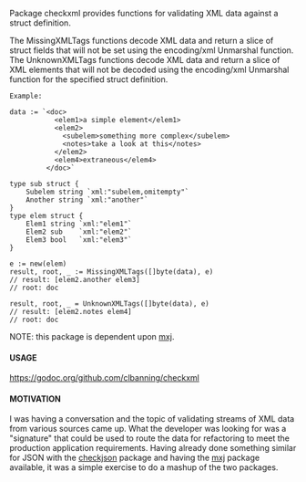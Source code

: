 
Package checkxml provides functions for validating XML data against a struct definition.

The MissingXMLTags functions decode XML data and return a slice of struct fields that will
not be set using the encoding/xml Unmarshal function. The UnknownXMLTags functions decode
XML data and return a slice of XML elements that will not be decoded using the encoding/xml
Unmarshal function for the specified struct definition.

	Example:
	
	data := `<doc>
	           <elem1>a simple element</elem1>
	           <elem2>
	             <subelem>something more complex</subelem>
	             <notes>take a look at this</notes>
	           </elem2>
	           <elem4>extraneous</elem4>
	         </doc>`

	type sub struct {
		Subelem string `xml:"subelem,omitempty"`
		Another string `xml:"another"`
	}
	type elem struct {
		Elem1 string `xml:"elem1"`
		Elem2 sub    `xml:"elem2"`
		Elem3 bool   `xml:"elem3"`
	}

	e := new(elem)
	result, root, _ := MissingXMLTags([]byte(data), e)
	// result: [elem2.another elem3]
	// root: doc

	result, root, _ = UnknownXMLTags([]byte(data), e)
	// result: [elem2.notes elem4]
	// root: doc

NOTE: this package is dependent upon [mxj](http://github.com/clbanning/mxj).

<h4>USAGE</h4>

https://godoc.org/github.com/clbanning/checkxml


<h4>MOTIVATION</h4>

I was having a conversation and the topic of validating streams of XML
data from various sources came up. What the developer was looking for 
was a "signature" that could be used to route the data for refactoring
to meet the production application requirements.  Having already done
something similar for JSON with the [checkjson](https//github.com/clbanning/checkjson)
 package and having the [mxj](http://github.com/clbanning/mxj) package available, 
it was a simple exercise to do a mashup of the two packages.

